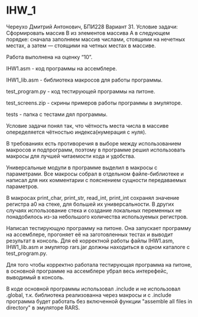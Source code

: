 # IHW_1
Череухо Дмитрий Антонович, БПИ228
Вариант 31. Условие задачи: Сформировать массив B из элементов массива A в следующем порядке: сначала заполняем массив числами, стоящими на нечетных местах, а затем — стоящими на четных местах в массиве.

Работа выполнена на оценку “10”.

IHW1.asm - код программы на ассемблере.

IHW1_lib.asm - библиотека макросов для работы программы.

test_program.py - код тестирующей программы на питоне.

test_screens.zip - скрины примеров работы программы в эмуляторе.

tests - папка с тестами дял программы.

Условие задачи понял так, что чётность места числа в массиве опеределяется чётностью индекса(нумерация с нуля).

В требованиях есть противоречия в выборе между использованием макросов и подпрограмм, поэтому в программе решил использовать макросы для лучшей читаемости кода и удобства.

Универсальные модули в программе выделил в макросы с параметрами. Все макросы собрал в отдельном файле-библиотеке и написал для них комментарии с пояснением сущности передаваемых параметров.

В макросах print_char, print_str, read_int, print_int сохранял значение регистра a0 на стеке, для большей их универсальности. В других случаях использование стека и создание локальных переменных не понадобилось из-за небольшого количества используемых регистров.

Написал тестирующую программу на питоне. Она запускает программу на ассемблере, прогоняет её на заготовленных тестах и выводит результат в консоль. Для её корректной работы файлы IHW1.asm, IHW1_lib.asm и эмулятор rars.jar должны находиться в одном каталоге с test_program.py.

Для того чтобы корректно работала тестирующая программа на питоне, в основной программе на ассемблере убрал весь интерефейс, выводимый в консоль.

В коде основной программы использовал .include и не использовал .global, т.к. библиотека реализованна через макросы и с .include программа будет работать без включенной функции "assemble all files in directory" в эмуляторе RARS.





